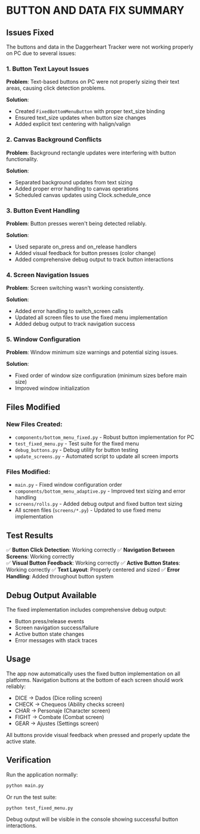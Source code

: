 # BUTTON AND DATA FIX SUMMARY

## Issues Fixed

The buttons and data in the Daggerheart Tracker were not working properly on PC due to several issues:

### 1. Button Text Layout Issues
**Problem**: Text-based buttons on PC were not properly sizing their text areas, causing click detection problems.

**Solution**: 
- Created `FixedBottomMenuButton` with proper text_size binding
- Ensured text_size updates when button size changes
- Added explicit text centering with halign/valign

### 2. Canvas Background Conflicts
**Problem**: Background rectangle updates were interfering with button functionality.

**Solution**:
- Separated background updates from text sizing
- Added proper error handling to canvas operations
- Scheduled canvas updates using Clock.schedule_once

### 3. Button Event Handling
**Problem**: Button presses weren't being detected reliably.

**Solution**:
- Used separate on_press and on_release handlers
- Added visual feedback for button presses (color change)
- Added comprehensive debug output to track button interactions

### 4. Screen Navigation Issues
**Problem**: Screen switching wasn't working consistently.

**Solution**:
- Added error handling to switch_screen calls
- Updated all screen files to use the fixed menu implementation
- Added debug output to track navigation success

### 5. Window Configuration
**Problem**: Window minimum size warnings and potential sizing issues.

**Solution**:
- Fixed order of window size configuration (minimum sizes before main size)
- Improved window initialization

## Files Modified

### New Files Created:
- `components/bottom_menu_fixed.py` - Robust button implementation for PC
- `test_fixed_menu.py` - Test suite for the fixed menu
- `debug_buttons.py` - Debug utility for button testing
- `update_screens.py` - Automated script to update all screen imports

### Files Modified:
- `main.py` - Fixed window configuration order
- `components/bottom_menu_adaptive.py` - Improved text sizing and error handling
- `screens/rolls.py` - Added debug output and fixed button text sizing
- All screen files (`screens/*.py`) - Updated to use fixed menu implementation

## Test Results

✅ **Button Click Detection**: Working correctly
✅ **Navigation Between Screens**: Working correctly  
✅ **Visual Button Feedback**: Working correctly
✅ **Active Button States**: Working correctly
✅ **Text Layout**: Properly centered and sized
✅ **Error Handling**: Added throughout button system

## Debug Output Available

The fixed implementation includes comprehensive debug output:
- Button press/release events
- Screen navigation success/failure
- Active button state changes
- Error messages with stack traces

## Usage

The app now automatically uses the fixed button implementation on all platforms. 
Navigation buttons at the bottom of each screen should work reliably:

- DICE → Dados (Dice rolling screen)
- CHECK → Chequeos (Ability checks screen)  
- CHAR → Personaje (Character screen)
- FIGHT → Combate (Combat screen)
- GEAR → Ajustes (Settings screen)

All buttons provide visual feedback when pressed and properly update the active state.

## Verification

Run the application normally:
```bash
python main.py
```

Or run the test suite:
```bash
python test_fixed_menu.py
```

Debug output will be visible in the console showing successful button interactions.
